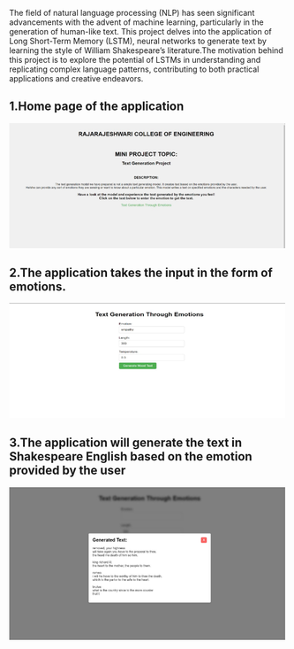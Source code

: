 <p>The field of natural language processing (NLP) has seen significant advancements with the advent of machine learning, particularly in the generation of human-like text. This project delves into the application of Long Short-Term Memory (LSTM), neural networks to generate text by learning the style of William Shakespeare’s literature.The motivation behind this project is to explore the potential of LSTMs in understanding and replicating complex language patterns, contributing to both practical applications and creative endeavors. 
</p>
<p align="center">
<h2>1.Home page of the application</h2>
<img src="https://github.com/Shrunga410/Text-Generation/blob/main/Screenshot%202025-07-26%20080033.png" width="500"/><br>
<h2>2.The application takes the input in the form of emotions.</h2>
<img src="https://github.com/Shrunga410/Text-Generation/blob/main/Screenshot%202025-07-26%20080047.png" width="500"/><br>
<h2>3.The application will generate the text in Shakespeare English based on the emotion provided by the user</h2>
<img src="https://github.com/Shrunga410/Text-Generation/blob/main/Screenshot%202025-07-26%20080102.png" width="500"/><br>
</p>
